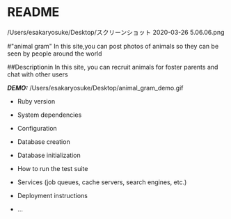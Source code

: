 # README
/Users/esakaryosuke/Desktop/スクリーンショット 2020-03-26 5.06.06.png

#"animal gram" 
In this site,you can post photos of animals so they can be seen by people around the world  

##Descriptionin 
In this site, you can recruit animals for foster parents and chat with other users

***DEMO:***
/Users/esakaryosuke/Desktop/animal_gram_demo.gif
* Ruby version

* System dependencies

* Configuration

* Database creation

* Database initialization

* How to run the test suite

* Services (job queues, cache servers, search engines, etc.)

* Deployment instructions

* ...
